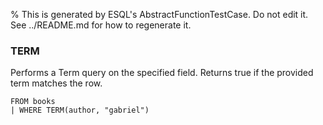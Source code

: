 % This is generated by ESQL's AbstractFunctionTestCase. Do not edit it. See ../README.md for how to regenerate it.

### TERM
Performs a Term query on the specified field. Returns true if the provided term matches the row.

```esql
FROM books
| WHERE TERM(author, "gabriel")
```
